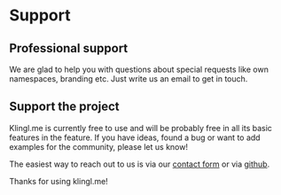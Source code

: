 # Support

## Professional support

We are glad to help you with questions about special requests like own namespaces, branding etc. Just write us an email to get in touch.

## Support the project

Klingl.me is currently free to use and will be probably free in all its basic features in the feature. If you have ideas, found a bug or want to add examples for the community, please let us know!

The easiest way to reach out to us is via our [contact form](https://klingl.me/#contact) or via [github](https://github.com/klinglme).

Thanks for using klingl.me!
